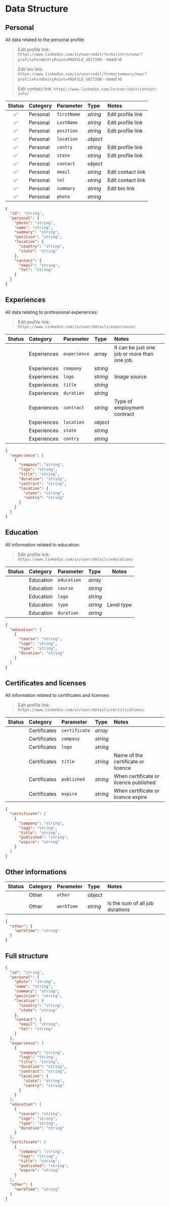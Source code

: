 # Data Structure

## Personal

All data related to the personal profile:

> Edit profile link: `https://www.linkedin.com/in/user/edit/forms/intro/new/?profileFormEntryPoint=PROFILE_SECTION` - need id

> Edit bio link: `https://www.linkedin.com/in/user/edit/forms/summary/new/?profileFormEntryPoint=PROFILE_SECTION` - need id

> Edit contact link: `https://www.linkedin.com/in/user/edit/contact-info/`

|       Status       | Category | Parameter   | Type     | Notes             |
| :----------------: | :------- | :---------- | :------- | :---------------- |
| :white_check_mark: | Personal | `firstName` | _string_ | Edit profile link |
| :white_check_mark: | Personal | `LastName`  | _string_ | Edit profile link |
| :white_check_mark: | Personal | `position`  | _string_ | Edit profile link |
| :white_check_mark: | Personal | `location`  | _object_ |                   |
| :white_check_mark: | Personal | `contry`    | _string_ | Edit profile link |
| :white_check_mark: | Personal | `state`     | _string_ | Edit profile link |
| :white_check_mark: | Personal | `contact`   | _object_ |                   |
| :white_check_mark: | Personal | `email`     | _string_ | Edit contact link |
| :white_check_mark: | Personal | `tel`       | _string_ | Edit contact link |
| :white_check_mark: | Personal | `summary`   | _string_ | Edit bio link     |
| :white_check_mark: | Personal | `photo`     | _string_ |                   |

```json
{
  "id": "string",
  "personal": {
    "photo": "string",
    "name": "string",
    "summary": "string",
    "position": "string",
    "location": {
      "country": "string",
      "state": "string"
    },
    "contact": {
      "email": "string",
      "tel": "string"
    }
  }
}
```

## Experiences

All data relating to professional experiences:

> Edit profile link: `https://www.linkedin.com/in/user/details/experience/`

| Status | Category    | Parameter    | Type     | Notes                                        |
| :----: | :---------- | :----------- | :------- | :------------------------------------------- |
|        | Experiences | `experience` | _array_  | It can be just one job or more than one job. |
|        | Experiences | `company`    | _string_ |                                              |
|        | Experiences | `logo`       | _string_ | Image source                                 |
|        | Experiences | `title`      | _string_ |                                              |
|        | Experiences | `duration`   | _string_ |                                              |
|        | Experiences | `contract`   | _string_ | Type of employment contract                  |
|        | Experiences | `location`   | _object_ |                                              |
|        | Experiences | `state`      | _string_ |                                              |
|        | Experiences | `contry`     | _string_ |                                              |

```json
{
  "experience": [
    {
      "company": "string",
      "logo": "string",
      "title": "string",
      "duration": "string",
      "contract": "string",
      "location": {
        "state": "string",
        "contry": "string"
      }
    }
  ]
}
```

## Education

All information related to education:

> Edit profile link: `https://www.linkedin.com/in/user/details/education/`

| Status | Category  | Parameter   | Type     | Notes      |
| :----: | :-------- | :---------- | :------- | ---------- |
|        | Education | `education` | _array_  |            |
|        | Education | `course`    | _string_ |            |
|        | Education | `logo`      | _string_ |            |
|        | Education | `type`      | _string_ | Level type |
|        | Education | `duration`  | _string_ |            |

```json
{
  "education": [
    {
      "course": "string",
      "logo": "string",
      "type": "string",
      "duration": "string"
    }
  ]
}
```

## Certificates and licenses

All information related to certificates and licenses:

> Edit profile link: `https://www.linkedin.com/in/user/details/certifications/`

| Status | Category     | Parameter     | Type     | Notes                                 |
| :----: | :----------- | :------------ | :------- | :------------------------------------ |
|        | Certificates | `certificate` | _array_  |                                       |
|        | Certificates | `company`     | _string_ |                                       |
|        | Certificates | `logo`        | _string_ |                                       |
|        | Certificates | `title`       | _string_ | Name of the certificate or licence    |
|        | Certificates | `published`   | _string_ | When certificate or licence published |
|        | Certificates | `expire`      | _string_ | When certificate or licence expire    |

```json
{
  "certificate": [
    {
      "company": "string",
      "logo": "string",
      "title": "string",
      "published": "string",
      "expire": "string"
    }
  ]
}
```

## Other informations

| Status | Category | Parameter  | Type     | Notes                           |
| :----: | :------- | :--------- | :------- | :------------------------------ |
|        | Other    | `other`    | _object_ |                                 |
|        | Other    | `workTime` | _string_ | Is the sum of all job durations |

```json
{
  "other": {
    "workTime": "string"
  }
}
```

## Full structure

```json
{
  "id": "string",
  "personal": {
    "photo": "string",
    "name": "string",
    "summary": "string",
    "position": "string",
    "location": {
      "country": "string",
      "state": "string"
    },
    "contact": {
      "email": "string",
      "tel": "string"
    }
  },
  "experience": [
    {
      "company": "string",
      "logo": "string",
      "title": "string",
      "duration": "string",
      "contract": "string",
      "location": {
        "state": "string",
        "contry": "string"
      }
    }
  ],
  "education": [
    {
      "course": "string",
      "logo": "string",
      "type": "string",
      "duration": "string"
    }
  ],
  "certificate": [
    {
      "company": "string",
      "logo": "string",
      "title": "string",
      "published": "string",
      "expire": "string"
    }
  ],
  "other": {
    "workTime": "string"
  }
}
```
